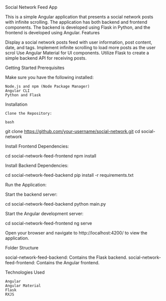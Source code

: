 Social Network Feed App

This is a simple Angular application that presents a social network posts  with infinite scrolling. The application has both backend and frontend components. The backend is developed using Flask in Python, and the frontend is developed using Angular.
Features

Display a social network posts feed with user information, post content, date, and tags.
Implement infinite scrolling to load more posts as the user scrol
Use Angular Material for UI components.
Utilize Flask to create a simple backend API for receiving posts.

Getting Started
Prerequisites

Make sure you have the following installed:

    Node.js and npm (Node Package Manager)
    Angular CLI
    Python and Flask

Installation

    Clone the Repository:

    bash

git clone https://github.com/your-username/social-network.git
cd social-network

Install Frontend Dependencies:


cd social-network-feed-frontend
npm install

Install Backend Dependencies:


cd social-network-feed-backend
pip install -r requirements.txt

Run the Application:

Start the backend server:


cd social-network-feed-backend
python main.py

Start the Angular development server:


cd social-network-feed-frontend
ng serve

Open your browser and navigate to http://localhost:4200/ to view the application.

Folder Structure

social-network-feed-backend: Contains the Flask backend.
social-network-feed-frontend: Contains the Angular frontend.

Technologies Used

    Angular
    Angular Material
    Flask
    RXJS
